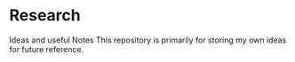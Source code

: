 # Research
Ideas and useful Notes
This repository is primarily for storing my own ideas for future reference. 
